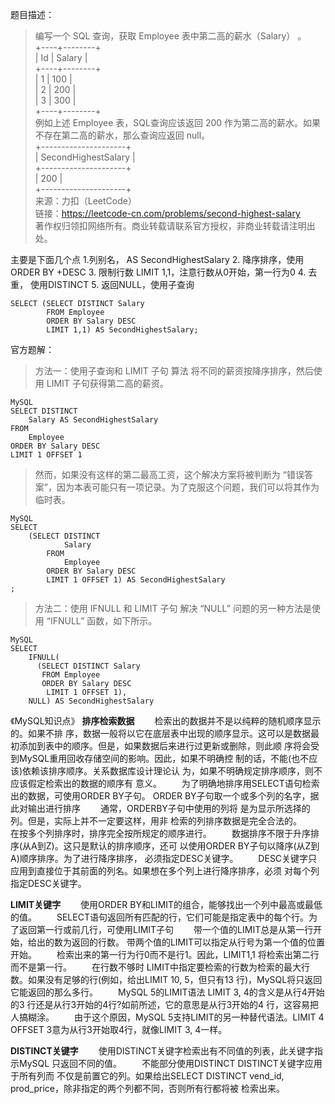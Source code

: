 题目描述：
> 编写一个 SQL 查询，获取 Employee 表中第二高的薪水（Salary） 。       
+----+--------+       
| Id | Salary |     
+----+--------+      
| 1  | 100    |      
| 2  | 200    |     
| 3  | 300    |       
+----+--------+           
例如上述 Employee 表，SQL查询应该返回 200 作为第二高的薪水。如果不存在第二高的薪水，那么查询应返回 null。       
+---------------------+        
| SecondHighestSalary |      
+---------------------+      
| 200                 |       
+---------------------+        
来源：力扣（LeetCode）          
链接：https://leetcode-cn.com/problems/second-highest-salary            
著作权归领扣网络所有。商业转载请联系官方授权，非商业转载请注明出处。     

主要是下面几个点
1.列别名， AS SecondHighestSalary
2. 降序排序，使用ORDER BY +DESC
3. 限制行数  LIMIT 1,1，注意行数从0开始，第一行为0
4. 去重， 使用DISTINCT
5. 返回NULL，使用子查询

```
SELECT (SELECT DISTINCT Salary 
        FROM Employee
        ORDER BY Salary DESC
        LIMIT 1,1) AS SecondHighestSalary;
```

官方题解：
> 方法一：使用子查询和 LIMIT 子句
算法
将不同的薪资按降序排序，然后使用 LIMIT 子句获得第二高的薪资。
```
MySQL
SELECT DISTINCT
    Salary AS SecondHighestSalary
FROM
    Employee
ORDER BY Salary DESC
LIMIT 1 OFFSET 1
```
> 然而，如果没有这样的第二最高工资，这个解决方案将被判断为 “错误答案”，因为本表可能只有一项记录。为了克服这个问题，我们可以将其作为临时表。
```
MySQL
SELECT
    (SELECT DISTINCT
            Salary
        FROM
            Employee
        ORDER BY Salary DESC
        LIMIT 1 OFFSET 1) AS SecondHighestSalary
;
```
> 方法二：使用 IFNULL 和 LIMIT 子句
解决 “NULL” 问题的另一种方法是使用 “IFNULL” 函数，如下所示。
```
MySQL
SELECT
    IFNULL(
      (SELECT DISTINCT Salary
       FROM Employee
       ORDER BY Salary DESC
        LIMIT 1 OFFSET 1),
    NULL) AS SecondHighestSalary
```


《MySQL知识点》
**排序检索数据**
&emsp;&emsp;检索出的数据并不是以纯粹的随机顺序显示的。如果不排 序，数据一般将以它在底层表中出现的顺序显示。这可以是数据最初添加到表中的顺序。但是，如果数据后来进行过更新或删除，则此顺 序将会受到MySQL重用回收存储空间的影响。因此，如果不明确控 制的话，不能(也不应该)依赖该排序顺序。关系数据库设计理论认 为，如果不明确规定排序顺序，则不应该假定检索出的数据的顺序有 意义。
&emsp;&emsp;为了明确地排序用SELECT语句检索出的数据，可使用ORDER BY子句。 ORDER BY子句取一个或多个列的名字，据此对输出进行排序
&emsp;&emsp;通常，ORDERBY子句中使用的列将 是为显示所选择的列。但是，实际上并不一定要这样，用非 检索的列排序数据是完全合法的。
&emsp;&emsp;在按多个列排序时，排序完全按所规定的顺序进行。
&emsp;&emsp;数据排序不限于升序排序(从A到Z)。这只是默认的排序顺序，还可 以使用ORDER BY子句以降序(从Z到A)顺序排序。为了进行降序排序， 必须指定DESC关键字。
&emsp;&emsp;DESC关键字只应用到直接位于其前面的列名。如果想在多个列上进行降序排序，必须 对每个列指定DESC关键字。

**LIMIT关键字**
&emsp;&emsp;使用ORDER BY和LIMIT的组合，能够找出一个列中最高或最低的值。
&emsp;&emsp;SELECT语句返回所有匹配的行，它们可能是指定表中的每个行。为了返回第一行或前几行，可使用LIMIT子句
&emsp;&emsp;带一个值的LIMIT总是从第一行开始，给出的数为返回的行数。 带两个值的LIMIT可以指定从行号为第一个值的位置开始。
&emsp;&emsp;检索出来的第一行为行0而不是行1。因此，LIMIT1,1 将检索出第二行而不是第一行。
&emsp;&emsp;在行数不够时 LIMIT中指定要检索的行数为检索的最大行 数。如果没有足够的行(例如，给出LIMIT 10, 5，但只有13 行)，MySQL将只返回它能返回的那么多行。
&emsp;&emsp;MySQL 5的LIMIT语法 LIMIT 3, 4的含义是从行4开始的3 行还是从行3开始的4行?如前所述，它的意思是从行3开始的4 行，这容易把人搞糊涂。
&emsp;&emsp;由于这个原因，MySQL 5支持LIMIT的另一种替代语法。LIMIT 4 OFFSET 3意为从行3开始取4行，就像LIMIT 3, 4一样。

**DISTINCT关键字**
&emsp;&emsp;使用DISTINCT关键字检索出有不同值的列表，此关键字指示MySQL 只返回不同的值。
&emsp;&emsp;不能部分使用DISTINCT DISTINCT关键字应用于所有列而 不仅是前置它的列。如果给出SELECT DISTINCT vend_id, prod_price，除非指定的两个列都不同，否则所有行都将被 检索出来。
